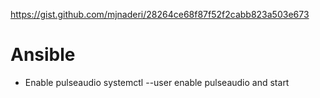 https://gist.github.com/mjnaderi/28264ce68f87f52f2cabb823a503e673

# Ansible
- Enable pulseaudio systemctl --user enable pulseaudio and start

